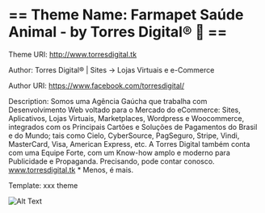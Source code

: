 # == Theme Name: Farmapet Saúde Animal - by Torres Digital® 🎩 ==

Theme URI: http://www.torresdigital.tk

Author: Torres Digital® | Sites → Lojas Virtuais e e-Commerce

Author URI: https://www.facebook.com/torresdigital/

Description: Somos uma Agência Gaúcha que trabalha com Desenvolvimento Web voltado para o Mercado do eCommerce: Sites, Aplicativos, Lojas Virtuais, Marketplaces, Wordpress e Woocommerce, integrados com os Principais Cartões e Soluções de Pagamentos do Brasil e do Mundo; tais como Cielo, CyberSource, PagSeguro, Stripe, Vindi, MasterCard, Visa, American Express, etc. A Torres Digital também conta com uma Equipe Forte, com um Know-how amplo e moderno para Publicidade e Propaganda. Precisando, pode contar conosco.
www.torresdigital.tk * Menos, é mais.

Template: xxx theme

![Alt Text](https://repository-images.githubusercontent.com/210357331/ce048800-ddea-11e9-82f6-8f3603418e82)
